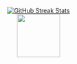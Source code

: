 <p align="center">
  <a href="https://github.com/LiamSwayne/LiamSwayne/blob/main/stats.md">
    <img src="https://github-readme-streak-stats.herokuapp.com?user=LiamSwayne&hide_border=true&border_radius=15&hide_total_contributions=true&card_width=200&ring=D01D25&background=02314F&fire=D01D25&currStreakNum=FBE4AA&dates=A3B7AF&currStreakLabel=A3B7AF&stroke=A3B7AF&hide_longest_streak=true" alt="GitHub Streak Stats"/>  
  </a>
  <a href="https://github.com/LiamSwayne?tab=repositories&q=&type=&language=&sort=stargazers">
    <br>
    <img width="100" src="https://img.shields.io/github/stars/LiamSwayne?affiliations=OWNER&label=Stars&labelColor=%23210083&color=%233F0076"/>
  </a>
</p>
